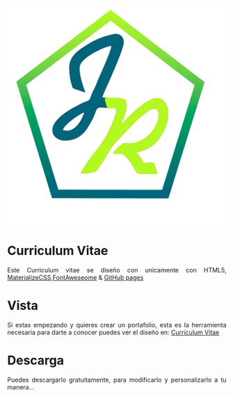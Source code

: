 <p align="center"><img src="images/logo.png"></p>
<h1>Curriculum Vitae</h1>
<p align="justify">Este Curriculum vitae se diseño con unicamente con HTML5, <a href="https://materializecss.com" target="_blank">MaterializeCSS</a>,<a href="https://fontawesome.com/" target="_blank">FontAweseome</a> & <a href="https://pages.github.com/" target="_blank">GitHub pages</a></p>

<h1>Vista</h1>
<p align="justify">Si estas empezando y quieres crear un portafolio, esta es la herramienta necesaria para darte a conocer puedes ver el diseño en: <a href="https://jesanrocks.github.io/CurriculumVitae" target="_blank">Curriculum Vitae</a></p>

<h1>Descarga</h1>
<p align="justify">Puedes descargarlo gratuitamente, para modificarlo y personalizarlo a tu manera...</p>
